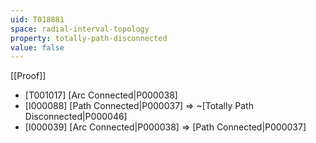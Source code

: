```yaml
---
uid: T018881
space: radial-interval-topology
property: totally-path-disconnected
value: false
---
```

[[Proof]]

* [T001017] [Arc Connected|P000038]
* [I000088] [Path Connected|P000037] => ~[Totally Path Disconnected|P000046]
* [I000039] [Arc Connected|P000038] => [Path Connected|P000037]

